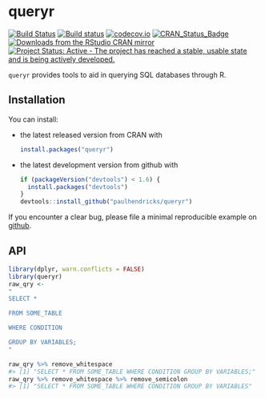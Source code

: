 <!-- README.md is generated from README.Rmd. Please edit that file -->
queryr
======

[![Build Status](https://travis-ci.org/paulhendricks/queryr.png?branch=master)](https://travis-ci.org/paulhendricks/queryr) [![Build status](https://ci.appveyor.com/api/projects/status/78uv9bj95a7a366c/branch/master?svg=true)](https://ci.appveyor.com/project/paulhendricks/queryr/branch/master) [![codecov.io](http://codecov.io/github/paulhendricks/queryr/coverage.svg?branch=master)](http://codecov.io/github/paulhendricks/queryr?branch=master) [![CRAN\_Status\_Badge](http://www.r-pkg.org/badges/version/queryr)](http://cran.r-project.org/package=queryr) [![Downloads from the RStudio CRAN mirror](http://cranlogs.r-pkg.org/badges/queryr)](http://cran.rstudio.com/package=queryr) [![Project Status: Active - The project has reached a stable, usable state and is being actively developed.](http://www.repostatus.org/badges/0.1.0/active.svg)](http://www.repostatus.org/#active)

`queryr` provides tools to aid in querying SQL databases through R.

Installation
------------

You can install:

-   the latest released version from CRAN with

    ``` r
    install.packages("queryr")
    ```

-   the latest development version from github with

    ``` r
    if (packageVersion("devtools") < 1.6) {
      install.packages("devtools")
    }
    devtools::install_github("paulhendricks/queryr")
    ```

If you encounter a clear bug, please file a minimal reproducible example on [github](https://github.com/paulhendricks/queryr/issues).

API
---

``` r
library(dplyr, warn.conflicts = FALSE)
library(queryr)
raw_qry <- 
"
SELECT * 

FROM SOME_TABLE

WHERE CONDITION 

GROUP BY VARIABLES;
"

raw_qry %>% remove_whitespace
#> [1] "SELECT * FROM SOME_TABLE WHERE CONDITION GROUP BY VARIABLES;"
raw_qry %>% remove_whitespace %>% remove_semicolon
#> [1] "SELECT * FROM SOME_TABLE WHERE CONDITION GROUP BY VARIABLES"
```
